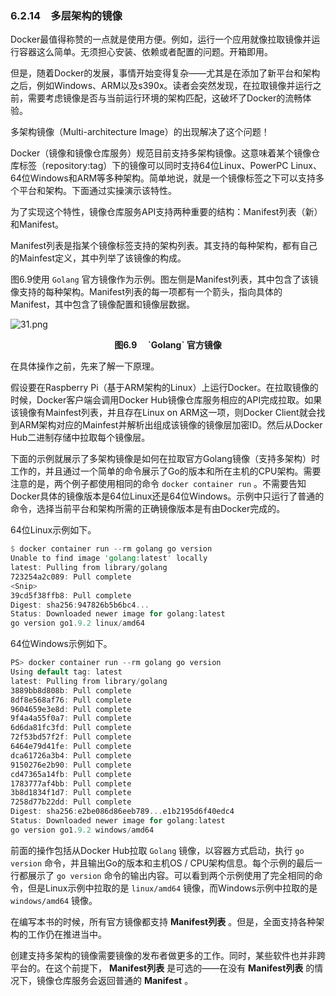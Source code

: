 ### 6.2.14　多层架构的镜像

Docker最值得称赞的一点就是使用方便。例如，运行一个应用就像拉取镜像并运行容器这么简单。无须担心安装、依赖或者配置的问题。开箱即用。

但是，随着Docker的发展，事情开始变得复杂——尤其是在添加了新平台和架构之后，例如Windows、ARM以及s390x。读者会突然发现，在拉取镜像并运行之前，需要考虑镜像是否与当前运行环境的架构匹配，这破坏了Docker的流畅体验。

多架构镜像（Multi-architecture Image）的出现解决了这个问题！

Docker（镜像和镜像仓库服务）规范目前支持多架构镜像。这意味着某个镜像仓库标签（repository:tag）下的镜像可以同时支持64位Linux、PowerPC Linux、64位Windows和ARM等多种架构。简单地说，就是一个镜像标签之下可以支持多个平台和架构。下面通过实操演示该特性。

为了实现这个特性，镜像仓库服务API支持两种重要的结构：Manifest列表（新）和Manifest。

Manifest列表是指某个镜像标签支持的架构列表。其支持的每种架构，都有自己的Mainfest定义，其中列举了该镜像的构成。

图6.9使用 `Golang` 官方镜像作为示例。图左侧是Manifest列表，其中包含了该镜像支持的每种架构。Manifest列表的每一项都有一个箭头，指向具体的Manifest，其中包含了镜像配置和镜像层数据。

![31.png](./images/31.png)
<center class="my_markdown"><b class="my_markdown">图6.9　 `Golang` 官方镜像</b></center>

在具体操作之前，先来了解一下原理。

假设要在Raspberry Pi（基于ARM架构的Linux）上运行Docker。在拉取镜像的时候，Docker客户端会调用Docker Hub镜像仓库服务相应的API完成拉取。如果该镜像有Mainfest列表，并且存在Linux on ARM这一项，则Docker Client就会找到ARM架构对应的Mainfest并解析出组成该镜像的镜像层加密ID。然后从Docker Hub二进制存储中拉取每个镜像层。

下面的示例就展示了多架构镜像是如何在拉取官方Golang镜像（支持多架构）时工作的，并且通过一个简单的命令展示了Go的版本和所在主机的CPU架构。需要注意的是，两个例子都使用相同的命令 `docker container run` 。不需要告知Docker具体的镜像版本是64位Linux还是64位Windows。示例中只运行了普通的命令，选择当前平台和架构所需的正确镜像版本是有由Docker完成的。

64位Linux示例如下。

```rust
$ docker container run --rm golang go version
Unable to find image 'golang:latest' locally
latest: Pulling from library/golang
723254a2c089: Pull complete
<Snip>
39cd5f38ffb8: Pull complete
Digest: sha256:947826b5b6bc4...
Status: Downloaded newer image for golang:latest
go version go1.9.2 linux/amd64
```

64位Windows示例如下。

```rust
PS> docker container run --rm golang go version
Using default tag: latest
latest: Pulling from library/golang
3889bb8d808b: Pull complete
8df8e568af76: Pull complete
9604659e3e8d: Pull complete
9f4a4a55f0a7: Pull complete
6d6da81fc3fd: Pull complete
72f53bd57f2f: Pull complete
6464e79d41fe: Pull complete
dca61726a3b4: Pull complete
9150276e2b90: Pull complete
cd47365a14fb: Pull complete
1783777af4bb: Pull complete
3b8d1834f1d7: Pull complete
7258d77b22dd: Pull complete
Digest: sha256:e2be086d86eeb789...e1b2195d6f40edc4
Status: Downloaded newer image for golang:latest
go version go1.9.2 windows/amd64
```

前面的操作包括从Docker Hub拉取 `Golang` 镜像，以容器方式启动，执行 `go version` 命令，并且输出Go的版本和主机OS / CPU架构信息。每个示例的最后一行都展示了 `go version` 命令的输出内容。可以看到两个示例使用了完全相同的命令，但是Linux示例中拉取的是 `linux/amd64` 镜像，而Windows示例中拉取的是 `windows/amd64` 镜像。

在编写本书的时候，所有官方镜像都支持 **Manifest列表** 。但是，全面支持各种架构的工作仍在推进当中。

创建支持多架构的镜像需要镜像的发布者做更多的工作。同时，某些软件也并非跨平台的。在这个前提下， **Manifest列表** 是可选的——在没有 **Manifest列表** 的情况下，镜像仓库服务会返回普通的 **Manifest** 。

